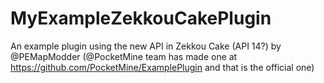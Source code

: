 MyExampleZekkouCakePlugin
=========================

An example plugin using the new API in Zekkou Cake (API 14?) by @PEMapModder (@PocketMine team has made one at https://github.com/PocketMine/ExamplePlugin and that is the official one)
